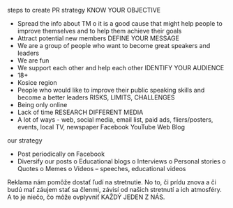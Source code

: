 steps to create PR strategy
KNOW YOUR OBJECTIVE 
-	Spread the info about TM 
	o	it is a good cause that might help people to improve themselves and to help them achieve their goals
-	Attract potential new members
DEFINE YOUR MESSAGE 
-	We are a group of people who want to become great speakers and leaders
-	We are fun
-	We support each other and help each other
IDENTIFY YOUR AUDIENCE 
-	18+
-	Kosice region
-	People who would like to improve their public speaking skills and become a better leaders
RISKS, LIMITS, CHALLENGES
-	Being only online
-	Lack of time
RESEARCH DIFFERENT MEDIA
-	A lot of ways - web, social media, email list, paid ads, fliers/posters, events, local TV, newspaper
Facebook
YouTube
Web
Blog

our strategy
-	Post periodically on Facebook
-	Diversify our posts
	o	Educational blogs
	o	Interviews
	o	Personal stories
	o	Quotes
	o	Memes
	o	Videos – speeches, educational videos
	
Reklama nám pomôže dostať ľudí na stretnutie. No to, či prídu znova a či budú mať záujem stať sa členmi, závisí od našich stretnutí a ich atmosféry. A to je niečo, čo môže ovplyvniť KAŽDÝ JEDEN Z NÁS.